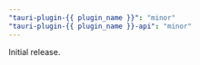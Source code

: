 ```yaml
---
"tauri-plugin-{{ plugin_name }}": "minor"
"tauri-plugin-{{ plugin_name }}-api": "minor"
---
```


Initial release.
